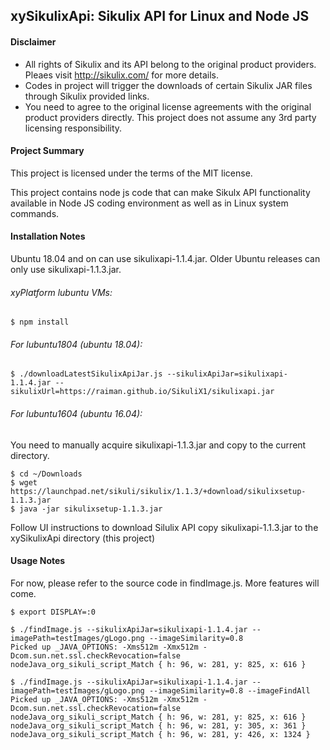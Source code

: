 ## xySikulixApi: Sikulix API for Linux and Node JS

#### Disclaimer
* All rights of Sikulix and its API belong to the original product providers. Pleaes visit http://sikulix.com/ for more details.
* Codes in project will trigger the downloads of certain Sikulix JAR files through Sikulix provided links.
* You need to agree to the original license agreements with the original product providers directly. This project does not assume any 3rd party licensing responsibility.

#### Project Summary
This project is licensed under the terms of the MIT license.

This project contains node js code that can make Sikulx API functionality available in Node JS coding environment as well as in Linux system commands.

#### Installation Notes
Ubuntu 18.04 and on can use sikulixapi-1.1.4.jar. Older Ubuntu releases can only use sikulixapi-1.1.3.jar.
###### xyPlatform lubuntu VMs:
```
$ npm install
```
###### For lubuntu1804 (ubuntu 18.04):
```
$ ./downloadLatestSikulixApiJar.js --sikulixApiJar=sikulixapi-1.1.4.jar --sikulixUrl=https://raiman.github.io/SikuliX1/sikulixapi.jar
```
###### For lubuntu1604 (ubuntu 16.04):
You need to manually acquire sikulixapi-1.1.3.jar and copy to the current directory.
```
$ cd ~/Downloads
$ wget https://launchpad.net/sikuli/sikulix/1.1.3/+download/sikulixsetup-1.1.3.jar
$ java -jar sikulixsetup-1.1.3.jar
```
Follow UI instructions to download Silulix API
copy sikulixapi-1.1.3.jar to the xySikulixApi directory (this project)

#### Usage Notes
For now, please refer to the source code in findImage.js. More features will come.

```
$ export DISPLAY=:0

$ ./findImage.js --sikulixApiJar=sikulixapi-1.1.4.jar --imagePath=testImages/gLogo.png --imageSimilarity=0.8
Picked up _JAVA_OPTIONS: -Xms512m -Xmx512m -Dcom.sun.net.ssl.checkRevocation=false
nodeJava_org_sikuli_script_Match { h: 96, w: 281, y: 825, x: 616 }

$ ./findImage.js --sikulixApiJar=sikulixapi-1.1.4.jar --imagePath=testImages/gLogo.png --imageSimilarity=0.8 --imageFindAll
Picked up _JAVA_OPTIONS: -Xms512m -Xmx512m -Dcom.sun.net.ssl.checkRevocation=false
nodeJava_org_sikuli_script_Match { h: 96, w: 281, y: 825, x: 616 }
nodeJava_org_sikuli_script_Match { h: 96, w: 281, y: 305, x: 361 }
nodeJava_org_sikuli_script_Match { h: 96, w: 281, y: 426, x: 1324 }

```
